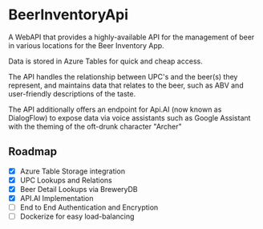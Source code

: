 # BeerInventoryApi

A WebAPI that provides a highly-available API for the management of beer in various locations for the Beer Inventory App.

Data is stored in Azure Tables for quick and cheap access.

The API handles the relationship between UPC's and the beer(s) they represent, and maintains data that relates to the beer, such as ABV and user-friendly descriptions of the taste.

The API additionally offers an endpoint for Api.AI (now known as DialogFlow) to expose data via voice assistants such as Google Assistant with the theming of the oft-drunk character "Archer"

## Roadmap
- [X] Azure Table Storage integration
- [X] UPC Lookups and Relations
- [X] Beer Detail Lookups via BreweryDB
- [X] API.AI Implementation
- [ ] End to End Authentication and Encryption
- [ ] Dockerize for easy load-balancing
